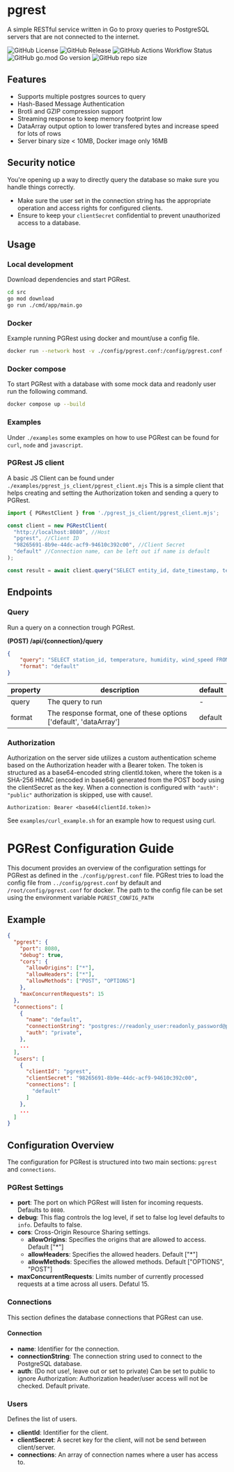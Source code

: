 # pgrest

A simple RESTful service written in Go to proxy queries to PostgreSQL servers that are not connected to the internet.  

![GitHub License](https://img.shields.io/github/license/sogelink-research/pgrest) 
![GitHub Release](https://img.shields.io/github/v/release/sogelink-research/pgrest)
![GitHub Actions Workflow Status](https://img.shields.io/github/actions/workflow/status/sogelink-research/pgrest/docker-publish.yml) 
![GitHub go.mod Go version](https://img.shields.io/github/go-mod/go-version/sogelink-research/pgrest?filename=.%2Fsrc%2Fgo.mod)
![GitHub repo size](https://img.shields.io/github/repo-size/sogelink-research/pgrest)

## Features

- Supports multiple postgres sources to query
- Hash-Based Message Authentication
- Brotli and GZIP compression support
- Streaming response to keep memory footprint low
- DataArray output option to lower transfered bytes and increase speed for lots of rows
- Server binary size < 10MB, Docker image only 16MB

## Security notice

You're opening up a way to directly query the database so make sure you handle things correctly.

- Make sure the user set in the connection string has the appropriate operation and access rights for configured clients.
- Ensure to keep your `clientSecret` confidential to prevent unauthorized access to a database.

## Usage

### Local development

Download dependencies and start PGRest.

```sh
cd src
go mod download
go run ./cmd/app/main.go
```

### Docker

Example running PGRest using docker and mount/use a config file.

```sh
docker run --network host -v ./config/pgrest.conf:/config/pgrest.conf -e PGREST_CONFIG_PATH="/config/pgrest.conf" ghcr.io/sogelink-research/pgrest:latest
```

### Docker compose

To start PGRest with a database with some mock data and readonly user run the following command.

```sh
docker compose up --build
```

### Examples

Under `./examples` some examples on how to use PGRest can be found for `curl`, `node` and `javascript`.

### PGRest JS client

A basic JS Client can be found under `./examples/pgrest_js_client/pgrest_client.mjs` This is a simple client that helps creating and setting the Authorization token and sending a query to PGRest.

```js
import { PGRestClient } from './pgrest_js_client/pgrest_client.mjs';

const client = new PGRestClient(
  "http://localhost:8080", //Host
  "pgrest", //Client ID
  "98265691-8b9e-44dc-acf9-94610c392c00", //Client Secret
  "default" //Connection name, can be left out if name is default
);

const result = await client.query("SELECT entity_id, date_timestamp, temperature, humidity, wind_direction, precipitation FROM weather WHERE entity_id = 2 ORDER BY date_timestamp desc limit 10");
```

## Endpoints

### Query

Run a query on a connection trough PGRest.

**(POST) /api/{connection}/query**

```json
{
    "query": "SELECT station_id, temperature, humidity, wind_speed FROM weather_station_measurement WHERE station_id = 1",
    "format": "default"
}
```

|property|description|default|
|-|-|-|
|query|The query to run|-|
|format|The response format, one of these options ['default', 'dataArray']|default|

### Authorization

Authorization on the server side utilizes a custom authentication scheme based on the Authorization header with a Bearer token. The token is structured as a base64-encoded string clientId.token, where the token is a SHA-256 HMAC (encoded in base64) generated from the POST body using the clientSecret as the key. When a connection is configured with `"auth": "public"` authorization is skipped, use with cause!.

```
Authorization: Bearer <base64(clientId.token)>
```

See `examples/curl_example.sh` for an example how to request using curl.

# PGRest Configuration Guide

This document provides an overview of the configuration settings for PGRest as defined in the `./config/pgrest.conf` file. PGRest tries to load the config file from `../config/pgrest.conf` by default and `/root/config/pgrest.conf` for docker. The path to the config file can be set using the environment variable `PGREST_CONFIG_PATH`

## Example

```json
{
  "pgrest": {
    "port": 8080,
    "debug": true,
    "cors": {
      "allowOrigins": ["*"],
      "allowHeaders": ["*"],
      "allowMethods": ["POST", "OPTIONS"]
    },
    "maxConcurrentRequests": 15
  },
  "connections": [
    {
      "name": "default",
      "connectionString": "postgres://readonly_user:readonly_password@pgrest-test-db:5432/postgres",
      "auth": "private",
    },
    ...
  ],
  "users": [
    {
      "clientId": "pgrest",
      "clientSecret": "98265691-8b9e-44dc-acf9-94610c392c00",
      "connections": [
        "default"
      ]
    },
    ...
  ]
}
```

## Configuration Overview

The configuration for PGRest is structured into two main sections: `pgrest` and `connections`.

### PGRest Settings

- **port**: The port on which PGRest will listen for incoming requests. Defaults to `8080`.
- **debug**: This flag controls the log level, if set to false log level defaults to `info`. Defaults to false.
- **cors**: Cross-Origin Resource Sharing settings.
  - **allowOrigins**: Specifies the origins that are allowed to access. Default ["*"]
  - **allowHeaders**: Specifies the allowed headers. Default ["*"]
  - **allowMethods**: Specifies the allowed methods. Default ["OPTIONS", "POST"]
- **maxConcurrentRequests**: Limits number of currently processed requests at a time across all users. Defatul 15.

### Connections

This section defines the database connections that PGRest can use.

#### Connection

- **name**: Identifier for the connection.
- **connectionString**: The connection string used to connect to the PostgreSQL database.
- **auth**: (Do not use!, leave out or set to private) Can be set to public to ignore Authorization: Authorization header/user access will not be checked. Default private.

### Users

Defines the list of users.

- **clientId**: Identifier for the client.
- **clientSecret**: A secret key for the client, will not be send between client/server.
- **connections**: An array of connection names where a user has access to.
